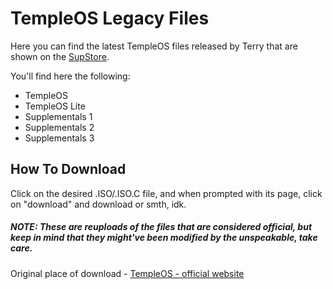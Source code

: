 # TempleOS Legacy Files
Here you can find the latest TempleOS files released by Terry that are shown on the [SupStore](https://12of7templeos.neocities.com/).

You'll find here the following:
- TempleOS
- TempleOS Lite
- Supplementals 1
- Supplementals 2
- Supplementals 3

## How To Download

Click on the desired .ISO/.ISO.C file, and when prompted with its page, click on "download" and download or smth, idk.



##### NOTE: These are reuploads of the files that are considered official, but keep in mind that they might've been modified by the unspeakable, take care.

Original place of download - [TempleOS - official website](https://templeos.org/)
